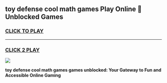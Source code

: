 
## toy defense cool math games Play Online 👋 Unblocked Games
<h3>
<a href="https://news.freeplayer.one?title=toy_defense_cool_math_games&ref=17CMG">CLICK TO PLAY</a></h3>
<hr>

<h3>
<a href="https://news.freeplayer.one?title=toy_defense_cool_math_games&ref=17CMG">CLICK 2 PLAY</a>
  
</h3>

<a href="https://news.freeplayer.one?title=toy_defense_cool_math_games&ref=17CMG/"><img src="https://clearcache.store/games.png"></a>


**toy defense cool math games games unblocked: Your Gateway to Fun and Accessible Online Gaming**
